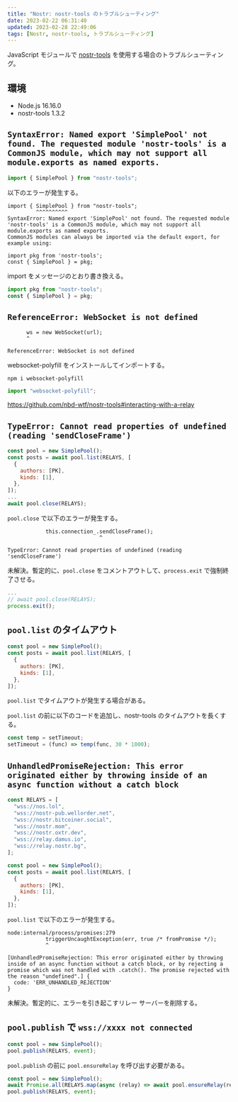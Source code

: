 ```yaml
---
title: "Nostr: nostr-tools のトラブルシューティング"
date: 2023-02-22 06:31:40
updated: 2023-02-28 22:49:06
tags: [Nostr, nostr-tools, トラブルシューティング]
---
```


JavaScript モジュールで [nostr-tools](https://github.com/nbd-wtf/nostr-tools) を使用する場合のトラブルシューティング。

<!-- more -->

## 環境

- Node.js 16.16.0
- nostr-tools 1.3.2

## `SyntaxError: Named export 'SimplePool' not found. The requested module 'nostr-tools' is a CommonJS module, which may not support all module.exports as named exports.`

```javascript
import { SimplePool } from "nostr-tools";
```

以下のエラーが発生する。

```
import { SimplePool } from "nostr-tools";
         ^^^^^^^^^^
SyntaxError: Named export 'SimplePool' not found. The requested module 'nostr-tools' is a CommonJS module, which may not support all module.exports as named exports.       
CommonJS modules can always be imported via the default export, for example using:

import pkg from 'nostr-tools';
const { SimplePool } = pkg;
```

import をメッセージのとおり書き換える。

```javascript
import pkg from "nostr-tools";
const { SimplePool } = pkg;
```

## `ReferenceError: WebSocket is not defined`

```
      ws = new WebSocket(url);
      ^

ReferenceError: WebSocket is not defined
```

websocket-polyfill をインストールしてインポートする。

```
npm i websocket-polyfill
```

```javascript
import "websocket-polyfill";
```

https://github.com/nbd-wtf/nostr-tools#interacting-with-a-relay

## `TypeError: Cannot read properties of undefined (reading 'sendCloseFrame')`

```javascript
const pool = new SimplePool();
const posts = await pool.list(RELAYS, [
  {
    authors: [PK],
    kinds: [1],
  },
]);
...
await pool.close(RELAYS);
```

`pool.close` で以下のエラーが発生する。

```
            this.connection_.sendCloseFrame();
                             ^

TypeError: Cannot read properties of undefined (reading 'sendCloseFrame')
```

未解決。暫定的に、`pool.close` をコメントアウトして、`process.exit` で強制終了させる。

```javascript
...
// await pool.close(RELAYS);
process.exit();
```

## `pool.list` のタイムアウト

```javascript
const pool = new SimplePool();
const posts = await pool.list(RELAYS, [
  {
    authors: [PK],
    kinds: [1],
  },
]);
```

`pool.list` でタイムアウトが発生する場合がある。

`pool.list` の前に以下のコードを追加し、nostr-tools のタイムアウトを長くする。

```javascript
const temp = setTimeout;
setTimeout = (func) => temp(func, 30 * 1000);
```

## `UnhandledPromiseRejection: This error originated either by throwing inside of an async function without a catch block`

```javascript
const RELAYS = [
  "wss://nos.lol",
  "wss://nostr-pub.wellorder.net",
  "wss://nostr.bitcoiner.social",
  "wss://nostr.mom",
  "wss://nostr.oxtr.dev",
  "wss://relay.damus.io",
  "wss://relay.nostr.bg",
];

const pool = new SimplePool();
const posts = await pool.list(RELAYS, [
  {
    authors: [PK],
    kinds: [1],
  },
]);
```

`pool.list` で以下のエラーが発生する。

```
node:internal/process/promises:279
            triggerUncaughtException(err, true /* fromPromise */);
            ^

[UnhandledPromiseRejection: This error originated either by throwing inside of an async function without a catch block, or by rejecting a promise which was not handled with .catch(). The promise rejected with the reason "undefined".] {
  code: 'ERR_UNHANDLED_REJECTION'
}
```

未解決。暫定的に、エラーを引き起こすリレー サーバーを削除する。

## `pool.publish` で `wss://xxxx not connected`

```javascript
const pool = new SimplePool();
pool.publish(RELAYS, event);
```

`pool.publish` の前に `pool.ensureRelay` を呼び出す必要がある。

```javascript
const pool = new SimplePool();
await Promise.all(RELAYS.map(async (relay) => await pool.ensureRelay(relay)));
pool.publish(RELAYS, event);
```
